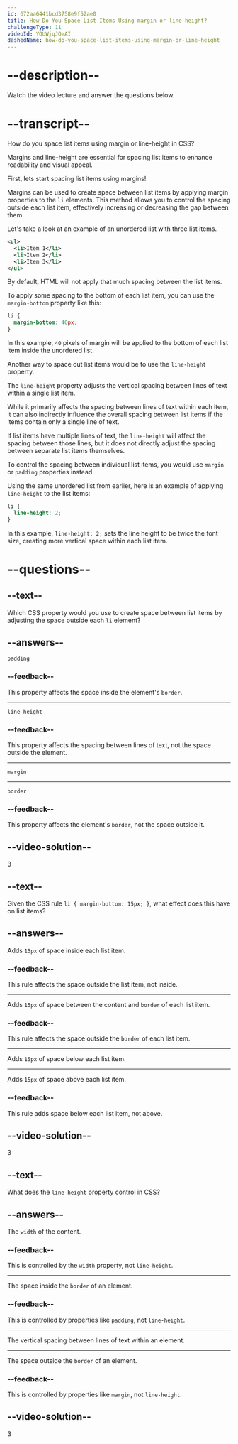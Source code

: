 ```yaml
---
id: 672aa6441bcd3758e9f52ae0
title: How Do You Space List Items Using margin or line-height?
challengeType: 11
videoId: YQUWjqJQeAI
dashedName: how-do-you-space-list-items-using-margin-or-line-height
---
```


# --description--

Watch the video lecture and answer the questions below.

# --transcript--

How do you space list items using margin or line-height in CSS?

Margins and line-height are essential for spacing list items to enhance readability and visual appeal.

First, lets start spacing list items using margins!

Margins can be used to create space between list items by applying margin properties to the `li` elements. This method allows you to control the spacing outside each list item, effectively increasing or decreasing the gap between them.

Let's take a look at an example of an unordered list with three list items.

```xml
<ul>
  <li>Item 1</li>
  <li>Item 2</li>
  <li>Item 3</li>
</ul>
```

By default, HTML will not apply that much spacing between the list items.

To apply some spacing to the bottom of each list item, you can use the `margin-bottom` property like this:

```css
li {
  margin-bottom: 40px;
}
```

In this example, `40` pixels of margin will be applied to the bottom of each list item inside the unordered list.

Another way to space out list items would be to use the `line-height` property.

The `line-height` property adjusts the vertical spacing between lines of text within a single list item.

While it primarily affects the spacing between lines of text within each item, it can also indirectly influence the overall spacing between list items if the items contain only a single line of text.

If list items have multiple lines of text, the `line-height` will affect the spacing between those lines, but it does not directly adjust the spacing between separate list items themselves.

To control the spacing between individual list items, you would use `margin` or `padding` properties instead.

Using the same unordered list from earlier, here is an example of applying `line-height` to the list items:

```css
li {
  line-height: 2; 
}
```

In this example, `line-height: 2;` sets the line height to be twice the font size, creating more vertical space within each list item.

# --questions--

## --text--

Which CSS property would you use to create space between list items by adjusting the space outside each `li` element?

## --answers--

`padding`

### --feedback--

This property affects the space inside the element's `border`.

---

`line-height`

### --feedback--

This property affects the spacing between lines of text, not the space outside the element.

---

`margin`

---

`border`

### --feedback--

This property affects the element's `border`, not the space outside it.

## --video-solution--

3

## --text--

Given the CSS rule `li { margin-bottom: 15px; }`, what effect does this have on list items?

## --answers--

Adds `15px` of space inside each list item.

### --feedback--

This rule affects the space outside the list item, not inside.

---

Adds `15px` of space between the content and `border` of each list item.

### --feedback--

This rule affects the space outside the `border` of each list item.

---

Adds `15px` of space below each list item.

---

Adds `15px` of space above each list item.

### --feedback--

This rule adds space below each list item, not above.

## --video-solution--

3

## --text--

What does the `line-height` property control in CSS?

## --answers--

The `width` of the content.

### --feedback--

This is controlled by the `width` property, not `line-height`.

---

The space inside the `border` of an element.

### --feedback--

This is controlled by properties like `padding`, not `line-height`.

---

The vertical spacing between lines of text within an element.

---

The space outside the `border` of an element.

### --feedback--

This is controlled by properties like `margin`, not `line-height`.

## --video-solution--

3
